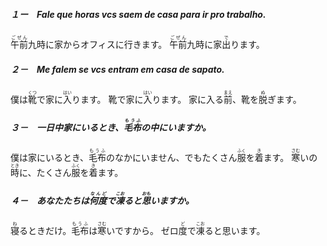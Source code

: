 ##### １ー　Fale que horas vcs saem de casa para ir pro trabalho. 
<ruby>午前<rt>ごぜん</rt></ruby>九時に家からオフィスに行きます。
<ruby>午前<rt>ごぜん</rt></ruby>九時に家<ruby>出<rt>で</rt></ruby>ります。
##### ２－　Me falem se vcs entram em casa de sapato.
僕は<ruby>靴<rt>くつ</rt></ruby>で家に<ruby>入<rt>はい</rt></ruby>ります。
靴で家に<ruby>入<rt>はい</rt></ruby>ります。
家に入る<ruby>前<rt>まえ</rt></ruby>、靴を<ruby>脱<rt>ぬ</rt></ruby>ぎます。
##### ３－　一日中家にいるとき、<ruby>毛布<rt>もうふ</rt></ruby>の中にいますか。
僕は家にいるとき、<ruby>毛布<rt>もうふ</rt></ruby>のなかにいません、でもたくさん<ruby>服<rt>ふく</rt></ruby>を<ruby>着<rt>き</rt></ruby>ます。
<ruby>寒<rt>さむ</rt></ruby>いの<ruby>時<rt>とき</rt></ruby>に、たくさん<ruby>服<rt>ふく</rt></ruby>を<ruby>着<rt>き</rt></ruby>ます。
##### ４－　あなたたちは<ruby>何度<rt>なんど</rt></ruby>で<ruby>凍<rt>こお</rt></ruby>ると<ruby>思<rt>おも</rt></ruby>いますか。
<ruby>寝<rt>ね</rt></ruby>るときだけ。<ruby>毛布<rt>もうふ</rt></ruby>は<ruby>寒<rt>さむ</rt></ruby>いですから。
ゼロ<ruby>度<rt>ど</rt></ruby>で<ruby>凍<rt>こお</rt></ruby>ると思います。

